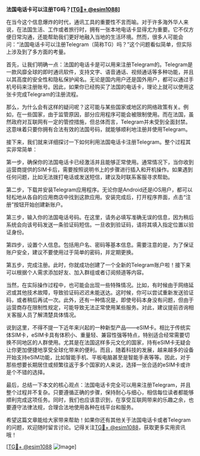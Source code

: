 **法国电话卡可以注册TG吗？[[TG💪+ @esim1088](https://t.me/s/esim1088)]**

在当今这个信息爆炸的时代，通讯工具的重要性不言而喻。对于许多海外华人来说，在法国生活、工作或者旅行时，拥有一张本地电话卡显得尤为重要。它不仅方便日常沟通，还能帮助我们更好地融入当地的生活环境。然而，很多人可能会问：“法国电话卡可以注册Telegram（简称TG）吗？”这个问题看似简单，但实际上涉及到了多方面的考量。

首先，让我们明确一点：法国的电话卡是可以用来注册Telegram的。Telegram是一款风靡全球的即时通讯软件，支持文字、语音通话、视频通话等多种功能，并且以其高度的安全性和隐私保护闻名。无论是国内用户还是国外用户，都可以通过手机号码来注册账号。因此，如果你已经购买了法国的电话卡，理论上就可以使用这张卡完成Telegram的注册流程。

那么，为什么会有这样的疑问呢？这可能与某些国家或地区的网络政策有关。例如，在一些国家，由于监管原因，部分应用程序可能会被限制使用。而在法国，虽然政府对互联网有一定的管控措施，但总体而言，Telegram并未受到全面封禁。这意味着只要你拥有合法有效的法国号码，就能够顺利地注册并使用Telegram。

接下来，我们就来详细探讨一下如何利用法国电话卡注册Telegram。整个过程其实非常简单：

第一步，确保你的法国电话卡已经激活并且能够正常使用。通常情况下，当你收到运营商提供的SIM卡后，需要按照说明书上的步骤进行插入和开机操作。如果遇到任何问题，比如无法拨打电话或发送短信，建议及时联系客服寻求帮助。

第二步，下载并安装Telegram应用程序。无论你是Android还是iOS用户，都可以轻松地从各自的应用商店中找到这款应用。安装完成后，打开程序界面，点击“注册”按钮开始创建新账户。

第三步，输入你的法国电话号码。在这里，请务必填写准确无误的信息，因为稍后系统会向该号码发送一条验证码短信。一旦收到验证码，请将其填入指定位置以验证身份。

第四步，设置个人信息。包括用户名、密码等基本信息。需要注意的是，为了保证账户安全，建议不要使用过于简单的密码，并定期更换。

第五步，完成注册。此时，你就成功创建了一个全新的Telegram账户啦！接下来可以根据个人需求添加好友、加入群组或者订阅频道等内容。

当然，在实际操作过程中，也可能会出现一些特殊情况。比如，有时候由于网络延迟或其他技术故障，导致验证码迟迟未能送达。这时候，你可以尝试重新发送验证码，或者稍后再试一次。此外，还有一种情况是，即使号码本身没有问题，但由于运营商存在限制性规定，可能导致无法正常使用某些服务。对此，建议提前咨询相关客服人员了解清楚具体情况。

说到这里，不得不提一下近年来兴起的一种新型产品——eSIM卡。相比于传统实体SIM卡，eSIM卡具有体积小、重量轻、兼容性强等特点，特别适合经常需要切换不同地区的人群使用。尤其是在法国这样多元文化的国家，持有eSIM卡无疑会让你更加便捷地享受全球化带来的便利。而且，随着科技的发展，越来越多的设备开始支持eSIM功能，比如智能手机、平板电脑甚至是智能手表等等。因此，对于那些想要长期居住或频繁往返于多个国家的人来说，选择一张合适的eSIM卡或许是个不错的选择。

最后，总结一下本文的核心观点：法国电话卡完全可以用来注册Telegram，并且整个过程并不复杂。只要遵循正确的步骤，保持耐心与细心，相信每位读者都能够顺利完成这项任务。同时，我们也应该意识到，在享受互联网带来的乐趣之余，也要遵守法律法规，合理合法地使用各种在线平台和服务。

希望这篇文章能给大家带来帮助！如果你还有其他关于法国电话卡或者Telegram的问题，欢迎随时留言讨论。记得关注[TG💪+ @esim1088](https://t.me/s/esim1088)，获取更多实用资讯哦！

[[TG💪+ @esim1088](https://t.me/s/esim1088) ![Image](https://i.postimg.cc/4NQfJmqS/Snipaste-2025-05-13-00-14-12.png)]